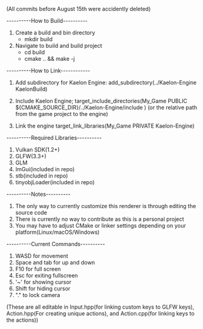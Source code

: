 
(All commits before August 15th were accidently deleted)

----------How to Build----------
1. Create a build and bin directory
    - mkdir build
2. Navigate to build and build project
    - cd build
    - cmake .. && make -j

----------How to Link------------
1. Add subdirectory for Kaelon Engine:
add_subdirectory(../Kaelon-Engine KaelonBuild)

2. Include Kaelon Engine;
target_include_directories(My_Game PUBLIC
    ${CMAKE_SOURCE_DIR}/../Kaelon-Engine/include
) (or the relative path from the game project to the engine)

3. Link the engine
target_link_libraries(My_Game PRIVATE Kaelon-Engine)

----------Required Libraries----------
1. Vulkan SDK(1.2+)
2. GLFW(3.3+)
3. GLM
4. ImGui(included in repo)
5. stb(included in repo)
6. tinyobjLoader(included in repo)

----------Notes----------
1. The only way to currently customize this renderer is through editing the source code
2. There is currently no way to contribute as this is a personal project
3. You may have to adjust CMake or linker settings depending on your platform(Linux/macOS/Windows)

----------Current Commands----------
1. WASD for movement
2. Space and tab for up and down
3. F10 for full screen
4. Esc for exiting fullscreen
3. '~' for showing cursor
4. Shift for hiding cursor
6. "." to lock camera


(These are all editable in Input.hpp(for linking custom keys to GLFW keys), Action.hpp(For creating unique actions), and Action.cpp(for linking keys to the actions))